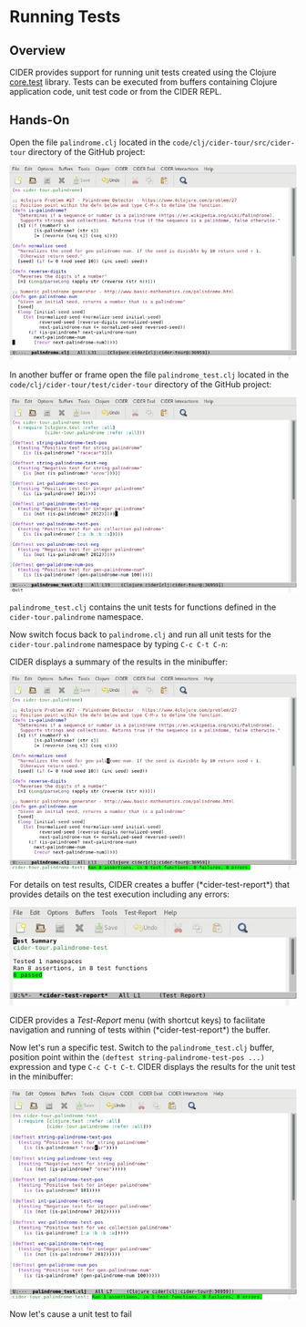 # Running Tests

## Overview

CIDER provides support for running unit tests created using the Clojure [core.test](https://clojure.github.io/clojure/clojure.test-api.html) library. Tests can be executed from buffers containing Clojure application code, unit test code or from the CIDER REPL.

## Hands-On

Open the file `palindrome.clj` located in the `code/clj/cider-tour/src/cider-tour` directory of the GitHub project:

![palindrome_clj.jpg](images/palindrome_clj.jpg)

In another buffer or frame open the file `palindrome_test.clj` located in the `code/clj/cider-tour/test/cider-tour` directory of the GitHub project:

![palindrome_test_clj.jpg](images/palindrome_test_clj.jpg)

`palindrome_test.clj` contains the unit tests for functions defined in the `cider-tour.palindrome` namespace.

Now switch focus back to `palindrome.clj` and run all unit tests for the `cider-tour.palindrome` namespace by typing `C-c C-t C-n`:

CIDER displays a summary of the results in the minibuffer:

![test_result_all_namespace.jpg](images/test_result_all_namespace.jpg)

For details on test results, CIDER creates a buffer (\*cider-test-report\*) that provides details on the test execution including any errors:

![test_report_success.jpg](images/test_report_success.jpg)

CIDER provides a _Test-Report_ menu (with shortcut keys) to facilitate navigation and running of tests within (\*cider-test-report\*) the buffer.

Now let's run a specific test. Switch to the `palindrome_test.clj` buffer, position point within the `(deftest string-palindrome-test-pos ...)` expression and type `C-c C-t C-t`. CIDER displays the results for the unit test in the minibuffer:

![test_result_single.jpg](images/test_result_single.jpg)

Now let's cause a unit test to fail

















